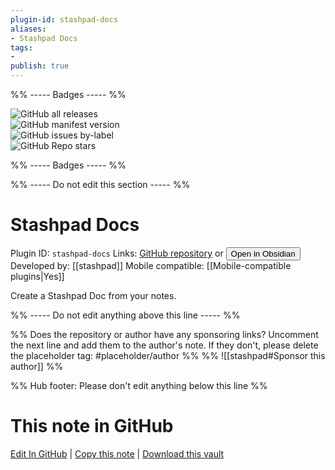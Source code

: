 ```yaml
---
plugin-id: stashpad-docs
aliases:
- Stashpad Docs
tags: 
- 
publish: true
---
```


%% ----- Badges ----- %%

![GitHub all releases](https://img.shields.io/github/downloads/stashpad/obsidian-to-stashpad/total?color=573E7A&logo=github&style=for-the-badge)   
![GitHub manifest version](https://img.shields.io/github/manifest-json/v/stashpad/obsidian-to-stashpad?color=573E7A&logo=github&style=for-the-badge)   
![GitHub issues by-label](https://img.shields.io/github/issues/stashpad/obsidian-to-stashpad/help%20wanted?color=573E7A&logo=github&style=for-the-badge)   
![GitHub Repo stars](https://img.shields.io/github/stars/stashpad/obsidian-to-stashpad?color=573E7A&logo=github&style=for-the-badge)

%% ----- Badges ----- %%

%% ----- Do not edit this section ----- %%

# Stashpad Docs

Plugin ID: `stashpad-docs`
Links: [GitHub repository](https://github.com/stashpad/obsidian-to-stashpad) or [<button id=HH>Open in Obsidian</button>](obsidian://show-plugin?id=stashpad-docs)
Developed by: [[stashpad]]
Mobile compatible: [[Mobile-compatible plugins|Yes]]

Create a Stashpad Doc from your notes.

%% ----- Do not edit anything above this line ----- %% 

%% Does the repository or author have any sponsoring links? Uncomment the next line and add them to the author's note. If they don't, please delete the placeholder tag: #placeholder/author %%
%% ![[stashpad#Sponsor this author]] %%

%% Hub footer: Please don't edit anything below this line %%

# This note in GitHub

<span class="git-footer">[Edit In GitHub](https://github.dev/obsidian-community/obsidian-hub/blob/main/02%20-%20Community%20Expansions/02.05%20All%20Community%20Expansions/Plugins/stashpad-docs.md "git-hub-edit-note") | [Copy this note](https://raw.githubusercontent.com/obsidian-community/obsidian-hub/main/02%20-%20Community%20Expansions/02.05%20All%20Community%20Expansions/Plugins/stashpad-docs.md "git-hub-copy-note") | [Download this vault](https://github.com/obsidian-community/obsidian-hub/archive/refs/heads/main.zip "git-hub-download-vault") </span>
